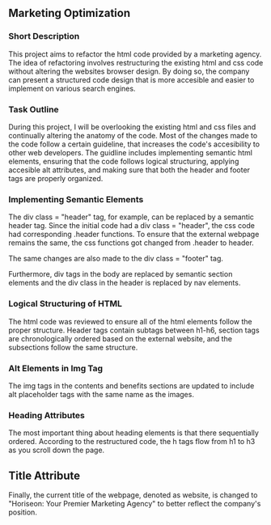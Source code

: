 ## Marketing Optimization

### Short Description

 This project aims to refactor the html code provided by a marketing agency. The idea of refactoring involves restructuring the existing html and css code without altering the websites browser design. By doing so, the company can present a structured code design that is more accesible and easier to implement on various search engines.  

### Task Outline

 During this project, I will be overlooking the existing html and css files and continually altering the anatomy of the code. Most of the changes made to the code follow a certain guideline, that increases the code's accesibility to other web developers. The guidline includes implementing semantic html elements, ensuring that the code follows logical structuring, applying accesible alt attributes, and making sure that both the header and footer tags are properly organized. 

### Implementing Semantic Elements

 The div class = "header" tag, for example, can be replaced by a semantic header tag. Since the initial code had a div class = "header", the css code had corresponding .header functions. To ensure that the external webpage remains the same, the css functions got changed from .header to header. 
 
 The same changes are also made to the div class = "footer" tag. 
 
 Furthermore, div tags in the body are replaced by semantic section elements and the div class in the header is replaced by nav elements.

### Logical Structuring of HTML

 The html code was reviewed to ensure all of the html elements follow the proper structure. Header tags contain subtags between h1-h6, section tags are chronologically ordered based on the external website, and the subsections follow the same structure. 

### Alt Elements in Img Tag

 The img tags in the contents and benefits sections are updated to include alt placeholder tags with the same name as the images.

### Heading Attributes 

 The most important thing about heading elements is that there sequentially ordered. According to the restructured code, the h tags flow from h1 to h3 as you scroll down the page. 

## Title Attribute

 Finally, the current title of the webpage, denoted as website, is changed to "Horiseon: Your Premier Marketing Agency" to better reflect the company's position. 